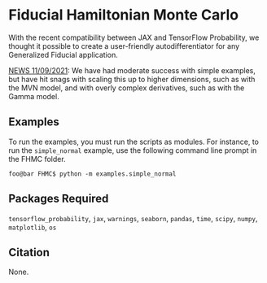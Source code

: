 # **Fiducial Hamiltonian Monte Carlo** 
With the recent compatibility between JAX and TensorFlow Probability, we thought it possible to create a user-friendly autodifferentiator for any Generalized Fiducial application.  

<ins>NEWS 11/09/2021</ins>: We have had moderate success with simple examples, but have hit snags with scaling this up to higher dimensions, such as with the MVN model, and with overly complex derivatives, such as with the Gamma model.


## Examples

To run the examples, you must run the scripts as modules.  For instance, to run the `simple_normal` example, use the following command line prompt in the FHMC folder.

```console
foo@bar FHMC$ python -m examples.simple_normal
```

## Packages Required

`tensorflow_probability`, `jax`, `warnings`, `seaborn`, `pandas`, `time`, `scipy`, `numpy`, `matplotlib`, `os`

## Citation

None.

